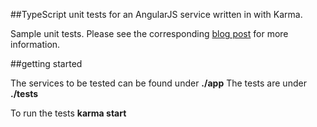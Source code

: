 ##TypeScript unit tests for an AngularJS service written in with Karma.

Sample unit tests. Please see the corresponding [blog post](https://netdevplus.wordpress.com/2015/10/20/angularjs-with-typescript-unit-testing-services/) for more information. 

##getting started

The services to be tested can be found under **./app**
The tests are under **./tests**

To run the tests **karma start**

